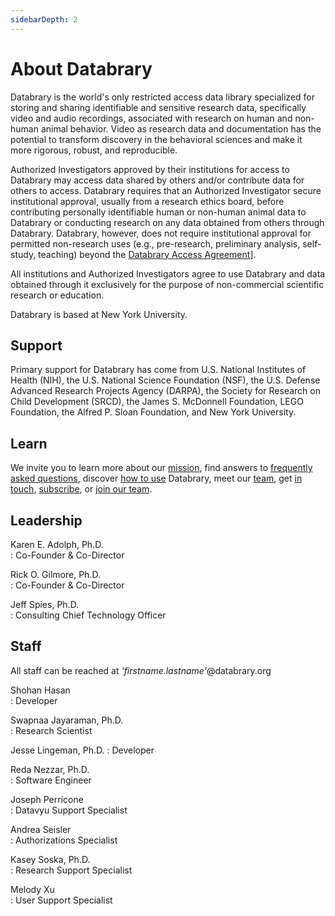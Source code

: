 ```yaml
---
sidebarDepth: 2
---
```


# About Databrary

Databrary is the world's only restricted access data library specialized for storing and sharing identifiable and sensitive research data, specifically video and audio recordings, associated with research on human and non-human animal behavior.
Video as research data and documentation has the potential to transform discovery in the behavioral sciences and make it more rigorous, robust, and reproducible.

Authorized Investigators approved by their institutions for access to Databrary may access data shared by others and/or contribute data for others to access.
Databrary requires that an Authorized Investigator secure institutional approval, usually from a research ethics board, before contributing personally identifiable human or non-human animal data to Databrary or conducting research on any data obtained from others through Databrary.
Databrary, however, does not require institutional approval for permitted non-research uses (e.g., pre-research, preliminary analysis, self-study, teaching) beyond the [Databrary Access Agreement](../policies/daa-2020-06-10.md)].

All institutions and Authorized Investigators agree to use Databrary and data obtained through it exclusively for the purpose of non-commercial scientific research or education.

Databrary is based at New York University.

## Support

Primary support for Databrary has come from U.S. National Institutes of Health (NIH), the U.S. National Science Foundation (NSF), the U.S. Defense Advanced Research Projects Agency (DARPA), the Society for Research on Child Development (SRCD), the James S. McDonnell Foundation, LEGO Foundation, the Alfred P. Sloan Foundation, and New York University.

## Learn

We invite you to learn more about our [mission](|filename|about/mission.md), find answers to [frequently asked questions](|filename|resources/faq.md), discover [how to use](|filename|about/use-cases.md) Databrary, meet our [team](|filename|about/team.md), get [in touch](|filename|about/contact.md), [subscribe](|filename|about/newsletter.md), or [join our team](|filename|about/jobs.md).

## Leadership

Karen E. Adolph, Ph.D.</br>
: Co-Founder & Co-Director

Rick O. Gilmore, Ph.D.</br>
: Co-Founder & Co-Director

Jeff Spies, Ph.D.</br>
: Consulting Chief Technology Officer

## Staff

All staff can be reached at *'firstname.lastname'*@databrary.org

Shohan Hasan</br>
: Developer

Swapnaa Jayaraman, Ph.D.</br>
: Research Scientist

Jesse Lingeman, Ph.D.
: Developer

Reda Nezzar, Ph.D.</br>
: Software Engineer

Joseph Perricone</br>
: Datavyu Support Specialist

Andrea Seisler</br>
: Authorizations Specialist

Kasey Soska, Ph.D.</br>
: Research Support Specialist

Melody Xu</br>
: User Support Specialist

